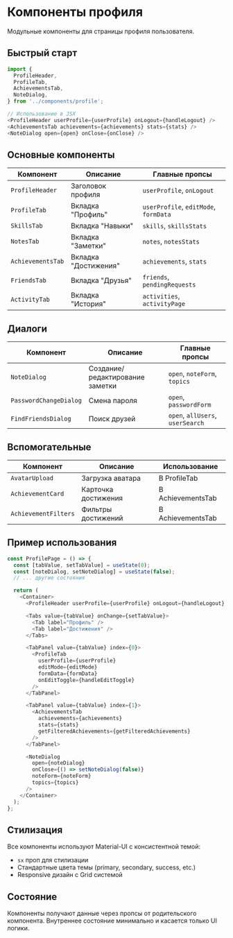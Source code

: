 # Компоненты профиля

Модульные компоненты для страницы профиля пользователя.

## Быстрый старт

```javascript
import {
  ProfileHeader,
  ProfileTab,
  AchievementsTab,
  NoteDialog,
} from '../components/profile';

// Использование в JSX
<ProfileHeader userProfile={userProfile} onLogout={handleLogout} />
<AchievementsTab achievements={achievements} stats={stats} />
<NoteDialog open={open} onClose={onClose} />
```

## Основные компоненты

| Компонент         | Описание             | Главные пропсы                        |
| ----------------- | -------------------- | ------------------------------------- |
| `ProfileHeader`   | Заголовок профиля    | `userProfile`, `onLogout`             |
| `ProfileTab`      | Вкладка "Профиль"    | `userProfile`, `editMode`, `formData` |
| `SkillsTab`       | Вкладка "Навыки"     | `skills`, `skillsStats`               |
| `NotesTab`        | Вкладка "Заметки"    | `notes`, `notesStats`                 |
| `AchievementsTab` | Вкладка "Достижения" | `achievements`, `stats`               |
| `FriendsTab`      | Вкладка "Друзья"     | `friends`, `pendingRequests`          |
| `ActivityTab`     | Вкладка "История"    | `activities`, `activityPage`          |

## Диалоги

| Компонент              | Описание                        | Главные пропсы                   |
| ---------------------- | ------------------------------- | -------------------------------- |
| `NoteDialog`           | Создание/редактирование заметки | `open`, `noteForm`, `topics`     |
| `PasswordChangeDialog` | Смена пароля                    | `open`, `passwordForm`           |
| `FindFriendsDialog`    | Поиск друзей                    | `open`, `allUsers`, `userSearch` |

## Вспомогательные

| Компонент            | Описание            | Использование     |
| -------------------- | ------------------- | ----------------- |
| `AvatarUpload`       | Загрузка аватара    | В ProfileTab      |
| `AchievementCard`    | Карточка достижения | В AchievementsTab |
| `AchievementFilters` | Фильтры достижений  | В AchievementsTab |

## Пример использования

```javascript
const ProfilePage = () => {
  const [tabValue, setTabValue] = useState(0);
  const [noteDialog, setNoteDialog] = useState(false);
  // ... другие состояния

  return (
    <Container>
      <ProfileHeader userProfile={userProfile} onLogout={handleLogout} />

      <Tabs value={tabValue} onChange={setTabValue}>
        <Tab label="Профиль" />
        <Tab label="Достижения" />
      </Tabs>

      <TabPanel value={tabValue} index={0}>
        <ProfileTab
          userProfile={userProfile}
          editMode={editMode}
          formData={formData}
          onEditToggle={handleEditToggle}
        />
      </TabPanel>

      <TabPanel value={tabValue} index={1}>
        <AchievementsTab
          achievements={achievements}
          stats={stats}
          getFilteredAchievements={getFilteredAchievements}
        />
      </TabPanel>

      <NoteDialog
        open={noteDialog}
        onClose={() => setNoteDialog(false)}
        noteForm={noteForm}
        topics={topics}
      />
    </Container>
  );
};
```

## Стилизация

Все компоненты используют Material-UI с консистентной темой:

- `sx` проп для стилизации
- Стандартные цвета темы (primary, secondary, success, etc.)
- Responsive дизайн с Grid системой

## Состояние

Компоненты получают данные через пропсы от родительского компонента.
Внутреннее состояние минимально и касается только UI логики.
